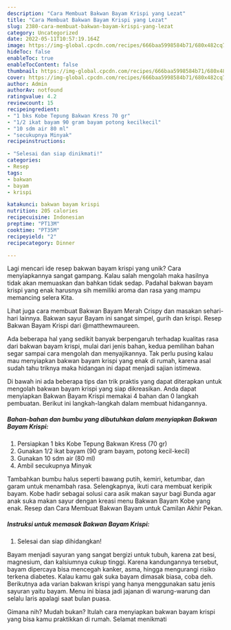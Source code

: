 ```yaml
---
description: "Cara Membuat Bakwan Bayam Krispi yang Lezat"
title: "Cara Membuat Bakwan Bayam Krispi yang Lezat"
slug: 2380-cara-membuat-bakwan-bayam-krispi-yang-lezat
category: Uncategorized
date: 2022-05-11T10:57:19.164Z
image: https://img-global.cpcdn.com/recipes/666baa5998584b71/680x482cq70/bakwan-bayam-krispi-foto-resep-utama.jpg
hideToc: false
enableToc: true
enableTocContent: false
thumbnail: https://img-global.cpcdn.com/recipes/666baa5998584b71/680x482cq70/bakwan-bayam-krispi-foto-resep-utama.jpg
cover: https://img-global.cpcdn.com/recipes/666baa5998584b71/680x482cq70/bakwan-bayam-krispi-foto-resep-utama.jpg
author: Admin
authorAv: notfound
ratingvalue: 4.2
reviewcount: 15
recipeingredient:
- "1 bks Kobe Tepung Bakwan Kress 70 gr"
- "1/2 ikat bayam 90 gram bayam potong kecilkecil"
- "10 sdm air 80 ml"
- "secukupnya Minyak"
recipeinstructions:

- "Selesai dan siap dinikmati!"
categories:
- Resep
tags:
- bakwan
- bayam
- krispi

katakunci: bakwan bayam krispi 
nutrition: 205 calories
recipecuisine: Indonesian
preptime: "PT13M"
cooktime: "PT35M"
recipeyield: "2"
recipecategory: Dinner

---
```





Lagi mencari ide resep bakwan bayam krispi yang unik? Cara menyiapkannya sangat gampang. Kalau salah mengolah maka hasilnya tidak akan memuaskan dan bahkan tidak sedap. Padahal bakwan bayam krispi yang enak harusnya sih memiliki aroma dan rasa yang mampu memancing selera Kita.





Lihat juga cara membuat Bakwan Bayam Merah Crispy dan masakan sehari-hari lainnya. Bakwan sayur Bayam ini sangat simpel, gurih dan krispi. Resep Bakwan Bayam Krispi dari @matthewmaureen.

Ada beberapa hal yang sedikit banyak berpengaruh terhadap kualitas rasa dari bakwan bayam krispi, mulai dari jenis bahan, kedua pemilihan bahan segar sampai cara mengolah dan menyajikannya. Tak perlu pusing kalau mau menyiapkan bakwan bayam krispi yang enak di rumah, karena asal sudah tahu triknya maka hidangan ini dapat menjadi sajian istimewa.






Di bawah ini ada beberapa tips dan trik praktis yang dapat diterapkan untuk mengolah bakwan bayam krispi yang siap dikreasikan. Anda dapat menyiapkan Bakwan Bayam Krispi memakai 4 bahan dan 0 langkah pembuatan. Berikut ini langkah-langkah dalam membuat hidangannya.

<!--inarticleads1-->

##### Bahan-bahan dan bumbu yang dibutuhkan dalam menyiapkan Bakwan Bayam Krispi:

1. Persiapkan 1 bks Kobe Tepung Bakwan Kress (70 gr)
1. Gunakan 1/2 ikat bayam (90 gram bayam, potong kecil-kecil)
1. Gunakan 10 sdm air (80 ml)
1. Ambil secukupnya Minyak


Tambahkan bumbu halus seperti bawang putih, kemiri, ketumbar, dan garam untuk menambah rasa. Selengkapnya, ikuti cara membuat keripik bayam. Kobe hadir sebagai solusi cara asik makan sayur bagi Bunda agar anak suka makan sayur dengan kreasi menu Bakwan Bayam Kobe yang enak. Resep dan Cara Membuat Bakwan Bayam untuk Camilan Akhir Pekan. 

<!--inarticleads2-->

##### Instruksi untuk memasak Bakwan Bayam Krispi:


1. Selesai dan siap dihidangkan!

Bayam menjadi sayuran yang sangat bergizi untuk tubuh, karena zat besi, magnesium, dan kalsiumnya cukup tinggi. Karena kandungannya tersebut, bayam dipercaya bisa mencegah kanker, asma, hingga mengurangi risiko terkena diabetes. Kalau kamu gak suka bayam dimasak biasa, coba deh. Berikutnya ada varian bakwan krispi yang hanya menggunakan satu jenis sayuran yaitu bayam. Menu ini biasa jadi jajanan di warung-warung dan selalu laris apalagi saat bulan puasa. 

Gimana nih? Mudah bukan? Itulah cara menyiapkan bakwan bayam krispi yang bisa kamu praktikkan di rumah. Selamat menikmati
